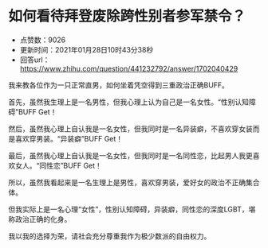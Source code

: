 # 如何看待拜登废除跨性别者参军禁令？
- 点赞数：9026
- 更新时间：2021年01月28日10时43分38秒
- 回答url：https://www.zhihu.com/question/441232792/answer/1702040429
<body>
 <p data-pid="JRL7EcnK">我来教各位作为一只正常直男，如何坐着凭空得到三重政治正确BUFF。</p>
 <p data-pid="KBNwE-aE">首先，虽然我生理上是一名男性，但我心理上认为自己是一名女性。“性别认知障碍”BUFF Get！</p>
 <p data-pid="ji3ejBi8">然后，虽然我心理上自认我是一名女性，但我同时是一名异装癖，不喜欢穿女装而是喜欢穿男装。“异装癖”BUFF Get！</p>
 <p data-pid="r1wZ-AsG">最后，虽然我心理上自认我是一名女性，但我同时是一名同性恋，比起男人我更喜欢女人。“同性恋”BUFF Get！</p>
 <p data-pid="fQbjbous">所以，虽然我看起来是一名生理上是男性，喜欢穿男装，爱好女的政治不正确集合体。</p>
 <p data-pid="yAyXWNF6">但我实际上是一名心理“女性”，性别认知障碍，异装癖，同性恋的深度LGBT，堪称政治正确的化身。</p>
 <p data-pid="I4ZlmEAL">我以我的选择为荣，请社会充分尊重我作为极少数派的自由权力。</p>
</body>